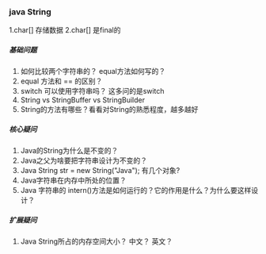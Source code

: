### java String
1.char[] 存储数据
2.char[] 是final的

##### 基础问题
1. 如何比较两个字符串的？ equal方法如何写的？
2. equal 方法和 == 的区别？
3. switch 可以使用字符串吗？ 这多问的是switch
4. String vs StringBuffer vs StringBuilder
5. String的方法有哪些？看看对String的熟悉程度，越多越好

##### 核心疑问
1. Java的String为什么是不变的？
2. Java之父为啥要把字符串设计为不变的？
3. Java String str = new String("Java"); 有几个对象?
4. Java字符串在内存中所处的位置？
5. Java 字符串的 intern()方法是如何运行的？它的作用是什么？为什么要这样设计？

##### 扩展疑问
1. Java String所占的内存空间大小？ 中文？ 英文？



